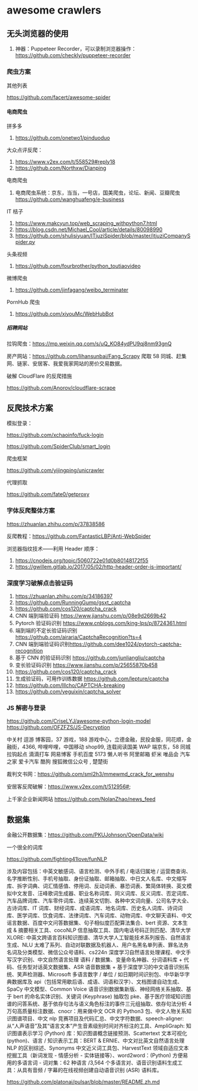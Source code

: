 # awesome crawlers

<!--
ID: 1f13183f-4866-4625-aba9-6bf714dd0083
Status: draft
Date: 2019-06-15T15:03:27
Modified: 2019-06-15T19:07:42
wp_id: 68
-->

<h2 id="无头浏览器的使用">无头浏览器的使用</h2>

<!-- wp:list {"ordered":true} -->
<ol><li> 神器：Puppeteer Recorder，可以录制浏览器操作：<a href="https://github.com/checkly/puppeteer-recorder" target="_blank" rel="noreferrer noopener">https://github.com/checkly/puppeteer-recorder</a>
</li></ol>
<!-- /wp:list -->

<!-- wp:heading {"level":3} -->
<h3 id="爬虫方案">爬虫方案</h3>
<!-- /wp:heading -->

<!-- wp:paragraph -->
<p>
其他列表
</p>
<!-- /wp:paragraph -->

<!-- wp:paragraph -->
<p><a href="https://github.com/facert/awesome-spider">https://github.com/facert/awesome-spider</a></p>
<!-- /wp:paragraph -->

<!-- wp:heading {"level":4} -->
<h4 id="电商爬虫">电商爬虫</h4>
<!-- /wp:heading -->

<!-- wp:paragraph -->
<p>
拼多多
</p>
<!-- /wp:paragraph -->

<!-- wp:list {"ordered":true} -->
<ol><li> <a href="https://github.com/onetwo1/pinduoduo" target="_blank" rel="noreferrer noopener">https://github.com/onetwo1/pinduoduo</a>
</li></ol>
<!-- /wp:list -->

<!-- wp:paragraph -->
<p>
大众点评反爬：
</p>
<!-- /wp:paragraph -->

<!-- wp:list {"ordered":true} -->
<ol><li> <a href="https://www.v2ex.com/t/558529#reply18" target="_blank" rel="noreferrer noopener">https://www.v2ex.com/t/558529#reply18</a>
</li><li> <a href="https://github.com/Northxw/Dianping" target="_blank" rel="noreferrer noopener">https://github.com/Northxw/Dianping</a>
</li></ol>
<!-- /wp:list -->

<!-- wp:paragraph -->
<p>
电商爬虫
</p>
<!-- /wp:paragraph -->

<!-- wp:list {"ordered":true} -->
<ol><li> 电商爬虫系统：京东，当当，一号店，国美爬虫，论坛、新闻、豆瓣爬虫 <a href="https://github.com/wanghuafeng/e-business" target="_blank" rel="noreferrer noopener">https://github.com/wanghuafeng/e-business</a>
</li></ol>
<!-- /wp:list -->

<!-- wp:paragraph -->
<p>
IT 桔子
</p>
<!-- /wp:paragraph -->

<!-- wp:list {"ordered":true} -->
<ol><li> <a href="https://www.makcyun.top/web_scraping_withpython7.html" target="_blank" rel="noreferrer noopener">https://www.makcyun.top/web_scraping_withpython7.html</a>
</li><li> <a href="https://blog.csdn.net/Michael_Cool/article/details/80098990" target="_blank" rel="noreferrer noopener">https://blog.csdn.net/Michael_Cool/article/details/80098990</a>
</li><li> <a href="https://github.com/shulisiyuan/ITjuziSpider/blob/master/itjuziCompanySpider.py" target="_blank" rel="noreferrer noopener">https://github.com/shulisiyuan/ITjuziSpider/blob/master/itjuziCompanySpider.py</a>
</li></ol>
<!-- /wp:list -->

<!-- wp:paragraph -->
<p>
头条视频
</p>
<!-- /wp:paragraph -->

<!-- wp:list {"ordered":true} -->
<ol><li> <a href="https://github.com/fourbrother/python_toutiaovideo" target="_blank" rel="noreferrer noopener">https://github.com/fourbrother/python_toutiaovideo</a>
</li></ol>
<!-- /wp:list -->

<!-- wp:paragraph -->
<p>
微博爬虫
</p>
<!-- /wp:paragraph -->

<!-- wp:list {"ordered":true} -->
<ol><li> <a href="https://github.com/jinfagang/weibo_terminater" target="_blank" rel="noreferrer noopener">https://github.com/jinfagang/weibo_terminater</a>
</li></ol>
<!-- /wp:list -->

<!-- wp:paragraph -->
<p>
PornHub 爬虫
</p>
<!-- /wp:paragraph -->

<!-- wp:list {"ordered":true} -->
<ol><li> <a href="https://github.com/xiyouMc/WebHubBot" target="_blank" rel="noreferrer noopener">https://github.com/xiyouMc/WebHubBot</a>
</li></ol>
<!-- /wp:list -->

<!-- wp:heading {"level":5} -->
<h5 id="招聘网站">招聘网站</h5>
<!-- /wp:heading -->

<!-- wp:paragraph -->
<p>
拉钩爬虫：<a href="https://mp.weixin.qq.com/s/uQ_KO84ydPU9qj8nm93gnQ" target="_blank" rel="noreferrer noopener">https://mp.weixin.qq.com/s/uQ_KO84ydPU9qj8nm93gnQ</a>
</p>
<!-- /wp:paragraph -->

<!-- wp:paragraph -->
<p>
房产网站：<a href="https://github.com/lihansunbai/Fang_Scrapy" target="_blank" rel="noreferrer noopener">https://github.com/lihansunbai/Fang_Scrapy</a> 爬取 58 同城、赶集网、链家、安居客、我爱我家网站的房价交易数据。
</p>
<!-- /wp:paragraph -->

<!-- wp:paragraph -->
<p>
破解 CloudFlare 的反爬措施
</p>
<!-- /wp:paragraph -->

<!-- wp:paragraph -->
<p><a href="https://github.com/Anorov/cloudflare-scrape">https://github.com/Anorov/cloudflare-scrape</a></p>
<!-- /wp:paragraph -->

<!-- wp:heading -->
<h2 id="反爬技术方案">反爬技术方案</h2>
<!-- /wp:heading -->

<!-- wp:paragraph -->
<p>
模拟登录：
</p>
<!-- /wp:paragraph -->

<!-- wp:paragraph -->
<p><a href="https://github.com/xchaoinfo/fuck-login">https://github.com/xchaoinfo/fuck-login</a></p>
<!-- /wp:paragraph -->

<!-- wp:paragraph -->
<p><a href="https://github.com/SpiderClub/smart_login">https://github.com/SpiderClub/smart_login</a></p>
<!-- /wp:paragraph -->

<!-- wp:paragraph -->
<p>
爬虫框架
</p>
<!-- /wp:paragraph -->

<!-- wp:paragraph -->
<p><a href="https://github.com/yijingping/unicrawler">https://github.com/yijingping/unicrawler</a></p>
<!-- /wp:paragraph -->

<!-- wp:paragraph -->
<p>
代理抓取
</p>
<!-- /wp:paragraph -->

<!-- wp:paragraph -->
<p><a href="https://github.com/fate0/getproxy">https://github.com/fate0/getproxy</a></p>
<!-- /wp:paragraph -->

<!-- wp:heading {"level":3} -->
<h3 id="字体反爬整体方案">字体反爬整体方案</h3>
<!-- /wp:heading -->

<!-- wp:paragraph -->
<p><a href="https://zhuanlan.zhihu.com/p/37838586">https://zhuanlan.zhihu.com/p/37838586</a></p>
<!-- /wp:paragraph -->

<!-- wp:paragraph -->
<p>
反爬教程：<a href="https://github.com/FantasticLBP/Anti-WebSpider" target="_blank" rel="noreferrer noopener">https://github.com/FantasticLBP/Anti-WebSpider</a>
</p>
<!-- /wp:paragraph -->

<!-- wp:paragraph -->
<p>
浏览器指纹技术——利用 Header 顺序：
</p>
<!-- /wp:paragraph -->

<!-- wp:list {"ordered":true} -->
<ol><li> <a href="https://cnodejs.org/topic/5060722e01d0b80148172f55" target="_blank" rel="noreferrer noopener">https://cnodejs.org/topic/5060722e01d0b80148172f55</a>
</li><li> <a href="https://gwillem.gitlab.io/2017/05/02/http-header-order-is-important/" target="_blank" rel="noreferrer noopener">https://gwillem.gitlab.io/2017/05/02/http-header-order-is-important/</a>
</li></ol>
<!-- /wp:list -->

<!-- wp:heading {"level":3} -->
<h3 id="深度学习破解点击验证码">深度学习破解点击验证码</h3>
<!-- /wp:heading -->

<!-- wp:list {"ordered":true} -->
<ol><li> <a href="https://zhuanlan.zhihu.com/p/34186397" target="_blank" rel="noreferrer noopener">https://zhuanlan.zhihu.com/p/34186397</a>
</li><li> <a href="https://github.com/RunningGump/gsxt_captcha" target="_blank" rel="noreferrer noopener">https://github.com/RunningGump/gsxt_captcha</a>
</li><li> <a href="https://github.com/cos120/captcha_crack" target="_blank" rel="noreferrer noopener">https://github.com/cos120/captcha_crack</a>
</li><li> CNN 端到端验证码 <a href="https://www.jianshu.com/p/08e9d2669b42" target="_blank" rel="noreferrer noopener">https://www.jianshu.com/p/08e9d2669b42</a>
</li><li> Pytorch 验证码识别 <a href="https://www.cnblogs.com/king-lps/p/8724361.html" target="_blank" rel="noreferrer noopener">https://www.cnblogs.com/king-lps/p/8724361.html</a>
</li><li> 端到端的不定长验证码识别 <a href="https://github.com/airaria/CaptchaRecognition?ts=4" target="_blank" rel="noreferrer noopener">https://github.com/airaria/CaptchaRecognition?ts=4</a>
</li><li> CNN 端到端验证码识别<a href="https://github.com/dee1024/pytorch-captcha-recognition" target="_blank" rel="noreferrer noopener">https://github.com/dee1024/pytorch-captcha-recognition</a>
</li><li> 基于 CNN 的验证码识别 <a href="https://github.com/junliangliu/captcha" target="_blank" rel="noreferrer noopener">https://github.com/junliangliu/captcha</a>
</li><li> 变长验证码识别 <a href="https://www.jianshu.com/p/25655870b458" target="_blank" rel="noreferrer noopener">https://www.jianshu.com/p/25655870b458</a>
</li><li> <a href="https://github.com/cos120/captcha_crack" target="_blank" rel="noreferrer noopener">https://github.com/cos120/captcha_crack</a>
</li><li> 生成验证码，可用作训练数据 <a href="https://github.com/lepture/captcha" target="_blank" rel="noreferrer noopener">https://github.com/lepture/captcha</a>
</li><li> <a href="https://github.com/lllcho/CAPTCHA-breaking" target="_blank" rel="noreferrer noopener">https://github.com/lllcho/CAPTCHA-breaking</a>
</li><li> <a href="https://github.com/yeguixin/captcha_solver" target="_blank" rel="noreferrer noopener">https://github.com/yeguixin/captcha_solver</a>
</li></ol>
<!-- /wp:list -->

<!-- wp:heading {"level":3} -->
<h3 id="js_解密与登录">JS 解密与登录</h3>
<!-- /wp:heading -->

<!-- wp:paragraph -->
<p>
<a href="https://github.com/CriseLYJ/awesome-python-login-model" target="_blank" rel="noreferrer noopener">https://github.com/CriseLYJ/awesome-python-login-model</a> <a href="https://github.com/OFZFZS/JS-Decryption" target="_blank" rel="noreferrer noopener">https://github.com/OFZFZS/JS-Decryption</a>
</p>
<!-- /wp:paragraph -->

<!-- wp:paragraph -->
<p>
中关村 逗游 博客园，37 游戏，188 游戏中心，立德金融，民投金服，同花顺，金融街，4366, 哔哩哔哩，中国移动 shop99,
连载阅读国美 WAP 端京东，58 同城拉钩起点 滴滴打车 网易博客 手机百度 5173 懒人听书 阿里邮箱 虾米 唯品会 汽车之家 爱卡汽车 酷狗
搜狐微信公众号 , 楚楚街
</p>
<!-- /wp:paragraph -->

<!-- wp:paragraph -->
<p>
裁判文书网：<a href="https://github.com/sml2h3/mmewmd_crack_for_wenshu" target="_blank" rel="noreferrer noopener">https://github.com/sml2h3/mmewmd_crack_for_wenshu</a>
</p>
<!-- /wp:paragraph -->

<!-- wp:paragraph -->
<p>
安居客反爬破解：<a href="https://www.v2ex.com/t/512956#" target="_blank" rel="noreferrer noopener">https://www.v2ex.com/t/512956#</a>;
</p>
<!-- /wp:paragraph -->

<!-- wp:paragraph -->
<p>
上千家企业新闻网站 <a href="https://github.com/NolanZhao/news_feed" target="_blank" rel="noreferrer noopener">https://github.com/NolanZhao/news_feed</a>
</p>
<!-- /wp:paragraph -->

<!-- wp:heading -->
<h2 id="数据集">数据集</h2>
<!-- /wp:heading -->

<!-- wp:paragraph -->
<p>
金融公开数据集：<a href="https://github.com/PKUJohnson/OpenData/wiki" target="_blank" rel="noreferrer noopener">https://github.com/PKUJohnson/OpenData/wiki</a>
</p>
<!-- /wp:paragraph -->

<!-- wp:paragraph -->
<p>
一个很全的词库
</p>
<!-- /wp:paragraph -->

<!-- wp:paragraph -->
<p><a href="https://github.com/fighting41love/funNLP">https://github.com/fighting41love/funNLP</a></p>
<!-- /wp:paragraph -->

<!-- wp:paragraph -->
<p>
涉及内容包括：中英文敏感词、语言检测、中外手机 / 电话归属地 / 运营商查询、名字推断性别、手机号抽取、身份证抽取、邮箱抽取、中日文人名库、中文缩写库、拆字词典、词汇情感值、停用词、反动词表、暴恐词表、繁简体转换、英文模拟中文发音、汪峰歌词生成器、职业名称词库、同义词库、反义词库、否定词库、汽车品牌词库、汽车零件词库、连续英文切割、各种中文词向量、公司名字大全、古诗词库、IT 词库、财经词库、成语词库、地名词库、历史名人词库、诗词词库、医学词库、饮食词库、法律词库、汽车词库、动物词库、中文聊天语料、中文谣言数据、百度中文问答数据集、句子相似度匹配算法集合、bert 资源、文本生成 &amp; 摘要相关工具、cocoNLP 信息抽取工具、国内电话号码正则匹配、清华大学 XLORE: 中英文跨语言百科知识图谱、清华大学人工智能技术系列报告、自然语言生成、NLU 太难了系列、自动对联数据及机器人、用户名黑名单列表、罪名法务名词及分类模型、微信公众号语料、cs224n 深度学习自然语言处理课程、中文手写汉字识别、中文自然语言处理
 语料 / 数据集、变量命名神器、分词语料库 + 代码、任务型对话英文数据集、ASR 语音数据集 +
基于深度学习的中文语音识别系统、笑声检测器、Microsoft 多语言数字 / 单位 / 如日期时间识别包、中华新华字典数据库及 api（包括常用歇后语、成语、词语和汉字）、文档图谱自动生成、SpaCy
 中文模型、Common
Voice 语音识别数据集新版、神经网络关系抽取、基于 bert 的命名实体识别、关键词 (Keyphrase) 抽取包 pke、基于医疗领域知识图谱的问答系统、基于依存句法与语义角色标注的事件三元组抽取、依存句法分析 4 万句高质量标注数据、cnocr：用来做中文 OCR 的 Python3 包、中文人物关系知识图谱项目、中文 nlp 竞赛项目及代码汇总、中文字符数据、speech-aligner:
 从“人声语音”及其“语言文本”产生音素级别时间对齐标注的工具、AmpliGraph:
知识图谱表示学习 (Python) 库：知识图谱概念链接预测、Scattertext 文本可视化 (python)、语言 / 知识表示工具：BERT
&amp;
ERNIE、中文对比英文自然语言处理 NLP 的区别综述、Synonyms 中文近义词工具包、HarvestText 领域自适应文本挖掘工具（新词发现 - 情感分析 - 实体链接等）、word2word：(Python) 方便易用的多语言词 - 词对集：62 种语言 /3,564 个多语言对、语音识别语料生成工具：从具有音频 / 字幕的在线视频创建自动语音识别 (ASR) 语料库。
</p>
<!-- /wp:paragraph -->

<!-- wp:paragraph -->
<p><a href="https://github.com/platonai/pulsar/blob/master/README.zh.md">https://github.com/platonai/pulsar/blob/master/README.zh.md</a></p>
<!-- /wp:paragraph -->
